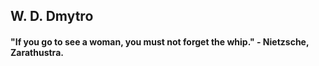 ## W. D. Dmytro

#### "If you go to see a woman, you must not forget the whip." - Nietzsche, Zarathustra.  


